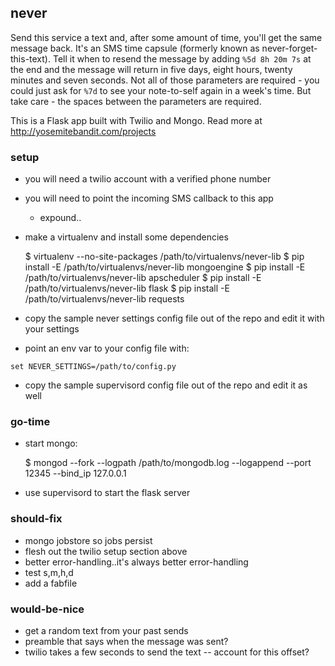 ## never
Send this service a text and, after some amount of time, you'll get the same message back.
It's an SMS time capsule (formerly known as never-forget-this-text).
Tell it when to resend the message by adding `%5d 8h 20m 7s` at the end
and the message will return in five days, eight hours, twenty minutes and seven seconds.
Not all of those parameters are required - you could just ask for `%7d`
to see your note-to-self again in a week's time.
But take care - the spaces between the parameters are required.

This is a Flask app built with Twilio and Mongo.
Read more at http://yosemitebandit.com/projects


### setup
 - you will need a twilio account with a verified phone number
 - you will need to point the incoming SMS callback to this app
   - expound..
 - make a virtualenv and install some dependencies

    $ virtualenv --no-site-packages /path/to/virtualenvs/never-lib
    $ pip install -E /path/to/virtualenvs/never-lib mongoengine
    $ pip install -E /path/to/virtualenvs/never-lib apscheduler
    $ pip install -E /path/to/virtualenvs/never-lib flask
    $ pip install -E /path/to/virtualenvs/never-lib requests
 
 - copy the sample never settings config file out of the repo and edit it with your settings
 - point an env var to your config file with:
 
 ```
 set NEVER_SETTINGS=/path/to/config.py
 ```
 - copy the sample supervisord config file out of the repo and edit it as well


### go-time
 - start mongo:

    $ mongod --fork --logpath /path/to/mongodb.log --logappend --port 12345 --bind_ip 127.0.0.1
 
 - use supervisord to start the flask server


### should-fix
 - mongo jobstore so jobs persist
 - flesh out the twilio setup section above
 - better error-handling..it's always better error-handling
 - test s,m,h,d
 - add a fabfile


### would-be-nice
 - get a random text from your past sends
 - preamble that says when the message was sent?
 - twilio takes a few seconds to send the text -- account for this offset?
